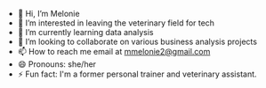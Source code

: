 - 👋 Hi, I’m Melonie
- 👀 I’m interested in leaving the veterinary field for tech
- 🌱 I’m currently learning data analysis
- 💞️ I’m looking to collaborate on various business analysis projects
- 📫 How to reach me email at mmelonie2@gmail.com
- 😄 Pronouns: she/her
- ⚡ Fun fact: I'm a former personal trainer and veterinary assistant.

<!---
mmelonie2/mmelonie2 is a ✨ special ✨ repository because its `README.md` (this file) appears on your GitHub profile.
You can click the Preview link to take a look at your changes.
--->
